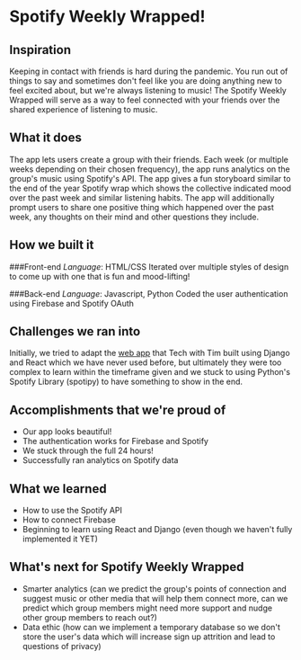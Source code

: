 # Spotify Weekly Wrapped!

## Inspiration
Keeping in contact with friends is hard during the pandemic. You run out of things to say and sometimes don't feel like you are doing anything new to feel excited about, but we're always listening to music! The Spotify Weekly Wrapped will serve as a way to feel connected with your friends over the shared experience of listening to music.

## What it does
The app lets users create a group with their friends. Each week (or multiple weeks depending on their chosen frequency), the app runs analytics on the group's music using Spotify's API. The app gives a fun storyboard similar to the end of the year Spotify wrap which shows the collective indicated mood over the past week and similar listening habits. The app will additionally prompt users to share one positive thing which happened over the past week, any thoughts on their mind and other questions they include.

## How we built it
###Front-end
_Language_: HTML/CSS
Iterated over multiple styles of design to come up with one that is fun and mood-lifting!

###Back-end
_Language_: Javascript, Python
Coded the user authentication using Firebase and Spotify OAuth

## Challenges we ran into
Initially, we tried to adapt the <a href = "https://www.youtube.com/playlist?list=PLzMcBGfZo4-kCLWnGmK0jUBmGLaJxvi4j">web app</a> that Tech with Tim built using Django and React which we have never used before, but ultimately they were too complex to learn within the timeframe given and we stuck to using Python's Spotify Library (spotipy) to have something to show in the end.

## Accomplishments that we're proud of
- Our app looks beautiful!
- The authentication works for Firebase and Spotify
- We stuck through the full 24 hours!
- Successfully ran analytics on Spotify data

## What we learned
- How to use the Spotify API
- How to connect Firebase
- Beginning to learn using React and Django (even though we haven't fully implemented it YET)

## What's next for Spotify Weekly Wrapped
- Smarter analytics (can we predict the group's points of connection and suggest music or other media that will help them connect more, can we predict which group members might need more support and nudge other group members to reach out?)
- Data ethic (how can we implement a temporary database so we don't store the user's data which will increase sign up attrition and lead to questions of privacy)
